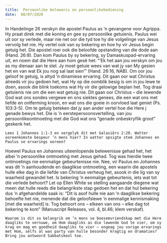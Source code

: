 ```yaml
---
title:  Persoonlike belewenis en persoonlikebediening
date:  08/07/2020
---
```


In Handelinge 26 verskyn die apostel Paulus as ’n gevangene voor Agrippa. Hy praat direk met die koning en gee sy persoonlike getuienis. Paulus wei uit oor sy verlede, maar nie net oor die tyd toe hy die volgelinge van Jesus vervolg het nie. Hy vertel ook van sy bekering en hoe hy vir Jesus begin getuig het. Die apostel roer ook die beloofde opstanding van die dode aan (Hand. 26:8). Dan kom Paulus by sy bekering, sy Damaskuspad-ervaring uit, en noem dat die Here aan hom gesê het: “‘Ek het aan jou verskyn om jou as my dienaar aan te stel. Jy moet getuie wees van wat jy van My gesien het en van wat Ek jou nog sal laat sien’” (Hand. 26:16, NAB). Om oor jou geloof te getuig, is altyd ’n dinamiese ervaring. Dit gaan oor wat Christus alreeds vir jou gedoen het, wat Hy op die oomblik besig is om in jou lewe te doen, asook die blink toekoms wat Hy vir die gelowige beplan het. Tog draai getuienis nie om die een wat getuig nie. Dit gaan oor Christus – die lewende God wat ons sondes vergewe en ons siektes genees, die een wat ons met liefde en ontferming kroon, en wat ons die goeie in oorvloed laat geniet (Ps. 103:3-5). Om te getuig beteken dat jy aan ander vertel hoe die Here j genade bewys het. Die is ’n eerstepersoonsvertelling, van jou persoonlikeontmoeting met die God wat ons “genade onbeskryflik groot” geskenk het.

`Lees 1 Johannes 1:1-3 en vergelyk dit met Galasiërs 2:20. Watter ooreenkomste bespeur ’n mens hier? In watter opsigte stem Johannes en Paulus se ervarings ooreen?`

Hoewel Paulus en Johannes uiteenlopende belewenisse gehad het, het albei ’n persoonlike ontmoeting met Jesus gehad. Tog was hierdie twee ontmoetings nie eenmalige gebeurtenisse nie. Nee, vir Paulus en Johannes was dit ’n aanhoudende en daaglikse ontmoeting, een waarin die apostels hulle elke dag in die liefde van Christus verheug het, asook in die lig van sy waarheid gewandel het. Is bekering ’n eenmalige gebeurtenis, iets wat tot die verlede behoort? Let op Ellen White se stelling aangaande diegene wat meen dat hulle reeds die belangrikste stap gedoen het en dat hul bekering dus ’n afgehandelde saak is: “Dit is asof hulle nie aan ’n daaglikse bekering behoefte het nie, menende dat die geloofslewe ’n eenmalige kennismaking [met die waarheid] is. Tog behoort ons – elkeen van ons – elke dag tot bekering te kom” (Manuscript Releases, vol. 4, bl.46; klem verskaf).

`Waarom is dit so belangrik om ’n mens se boesemvriendskap met die Here daagliks te vernuwe, om Hom daagliks as die lewende God te vier, om sy krag en mag en goedheid daagliks te vier – ongeag jou vorige ervarings met Hom, selfs al was party van hulle besonder kragtig en dramaties? Bring jou antwoord Sabbatskool toe.`
